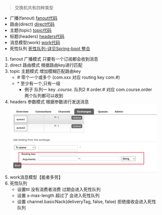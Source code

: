 > 交换机共有四种类型
* 广播(fanout) [fanout代码](http://baidu.com)
* 路由(direct) [direct代码](http://baidu.com)
* 主题(topic) [topic代码](http://baidu.com)
* 标题(headers) [headers代码](http://baidu.com)
* 消息模型(work) [work代码](http://baidu.com)
* 死性队列 [死性队列-详见Spring-boot 整合](http://baidu.com)

1. fanout 广播模式 只要有一个订阅都会收到消息 
2. direct 路由模式 根据路由key进行匹配 
3. topic  主题模式 增加模糊匹配路由key 
    * \# 零个一个或多个 (com.xxx 对应 routing key com.#) 
    * \* 至少有一个,只有一级 
        + 例子 队列一 key *.course.* 队列2 #.order.# 对应 com.course.order 两个队列都可以收到
4. headers 参数模式 根据参数进行发送消息 
    !["headers"](./images/2.png)
5. work消息模型【能者多劳】
6. 死性队列 
    * 设置ttl 没有消费者消费 过期会进入死性队列
    * 设置 x-max-length 超过了 会进入死性队列
    * 设置 channel.basicNack(deliveryTag, false, false) 拒绝接收会进入死性队列
